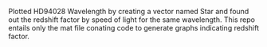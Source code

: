 Plotted HD94028 Wavelength by creating a vector named Star and found out the redshift factor by speed of light for the same wavelength.
This repo entails only the mat file conating code to generate graphs indicating redshift factor.
